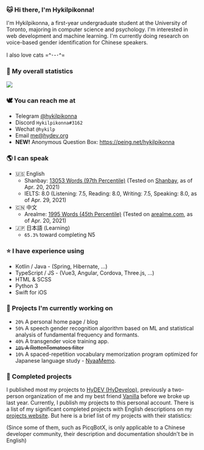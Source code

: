 ### 🐱 Hi there, I'm Hykilpikonna!

I'm Hykilpikonna, a first-year undergraduate student at the University of Toronto, majoring in computer science and psychology. I'm interested in web development and machine learning. I'm currently doing research on voice-based gender identification for Chinese speakers.

I also love cats =^･-･^=


### 🌷 My overall statistics <!--{ hideLines(3) }-->

![](https://github-readme-stats.vercel.app/api?username=hykilpikonna&hide=stars&include_all_commits=true&show_icons=true&title_color=ff7d92&text_color=ffb5c2&icon_color=ff869a)

### 🕊️ You can reach me at <!--{ collapseSection() }-->

* Telegram [@hykilpikonna](https://t.me/hykilpikonna)
* Discord `Hykilpikonna#3162`
* Wechat `@hykilp`
* Email me@hydev.org
* **NEW!** Anonymous Question Box: https://peing.net/hykilpikonna

### 🌎 I can speak <!--{ collapseSection() }-->

* 🇺🇸 English
    * Shanbay: [13053 Words (97th Percentile)](https://imgur.com/a/jk3tDGi) (Tested on [Shanbay](https://www.shanbay.com/bdc/mobile/vocabtest/), as of Apr. 20, 2021)
    * IELTS: 8.0 (Listening: 7.5, Reading: 8.0, Writing: 7.5, Speaking: 8.0, as of Apr. 29, 2021)
* 🇨🇳 中文
    * Arealme: [1995 Words (45th Percentile)](https://imgur.com/sxtLGzM) (Tested on [arealme.com](https://www.arealme.com/chinese-vocabulary-size-test/cn/), as of Apr. 20, 2021)
* 🇯🇵 日本語 (Learning)
    * `65.3%` toward completing N5

### ⭐ I have experience using <!--{ collapseSection() }-->

* Kotlin / Java - (Spring, Hibernate, ...)
* TypeScript / JS - (Vue3, Angular, Cordova, Three.js, ...)
* HTML & SCSS
* Python 3
* Swift for iOS


### 🌱 Projects I'm currently working on <!--{ collapseSection() }-->

* `20%` A personal home page / blog
* `50%` A speech gender recognition algorithm based on ML and statistical analysis of fundamental frequency and formants.
* `40%` A transgender voice training app.
* ~~`10%` A RottenTomatoes filter~~
* `10%` A spaced-repetition vocabulary memorization program optimized for Japanese language study - [NyaaMemo](https://github.com/hykilpikonna/AnkiNG).

### 🌲 Completed projects <!--{ collapseSection() }-->

I published most my projects to [HyDEV (HyDevelop)](https://github.com/hydevelop), previously a two-person organization of me and my best friend [Vanilla](https://github.com/vergedx) before we broke up last year. Currently, I publish my projects to this personal account.
There is a list of my significant completed projects with English descriptions on my [projects website](https://me.hydev.org).
But here is a brief list of my projects with their statistics:

(Since some of them, such as PicqBotX, is only applicable to a Chinese developer community, their description and documentation shouldn't be in English)
